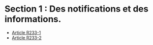 # Section 1 : Des notifications et des informations.

- [Article R233-1](article-r233-1.md)
- [Article R233-2](article-r233-2.md)
